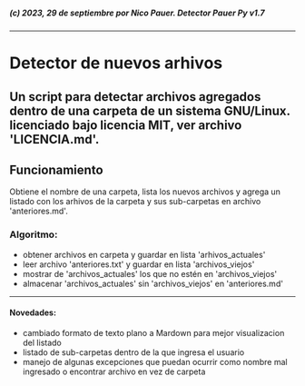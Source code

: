 ##### (c) 2023, 29 de septiembre por Nico Pauer. Detector Pauer Py v1.7
---
# Detector de nuevos arhivos
Un script para detectar archivos agregados dentro de
una carpeta de un sistema GNU/Linux. licenciado
bajo licencia MIT, ver archivo 'LICENCIA.md'.
---
## Funcionamiento
Obtiene el nombre de una carpeta, lista
los nuevos archivos y agrega un listado
con los arhivos de la carpeta y sus
sub-carpetas en archivo 'anteriores.md'. 
### Algoritmo:
* obtener archivos en carpeta y guardar en lista 'arhivos_actuales'
* leer archivo 'anteriores.txt' y guardar en lista 'archivos_viejos'
* mostrar de 'archivos_actuales' los que no estén en 'archivos_viejos'
* almacenar 'archivos_actuales'  sin 'archivos_viejos' en 'anteriores.md'
---
#### Novedades:
* cambiado formato de texto plano a Mardown para mejor visualizacion del listado
* listado de sub-carpetas dentro de la que ingresa el usuario
* manejo de algunas excepciones que puedan ocurrir como nombre mal ingresado o encontrar archivo en vez
de carpeta
